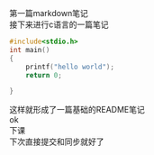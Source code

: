 第一篇markdown笔记  
接下来进行c语言的一篇笔记  
```c
#include<stdio.h>
int main()
{
    printf("hello world");
    return 0;

}
```
这样就形成了一篇基础的README笔记  
ok  
下课  
下次直接提交和同步就好了